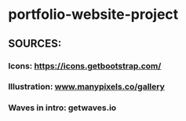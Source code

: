 # portfolio-website-project

## SOURCES:

### Icons: https://icons.getbootstrap.com/

### Illustration: www.manypixels.co/gallery

### Waves in intro: getwaves.io
